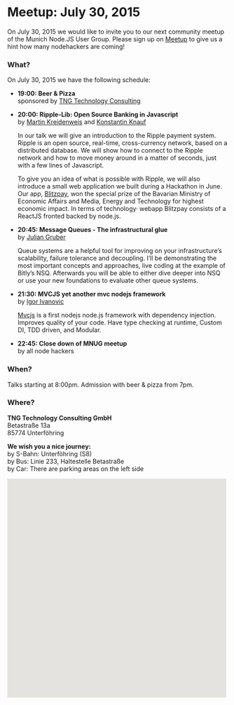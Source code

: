 # Meetup: July 30, 2015

On July 30, 2015 we would like to invite you to our next community meetup of the Munich Node.JS User Group. 
Please sign up on [Meetup](http://www.meetup.com/Munich-Node-js-User-Group/events/224164267/) to give us a hint how many nodehackers are coming!

### What?

On July 30, 2015 we have the following schedule:


*   **19:00: Beer & Pizza**  
    sponsored by [TNG Technology Consulting](http://www.tngtech.com)
    
*   **20:00: Ripple-Lib: Open Source Banking in Javascript**  
    by [Martin Kreidenweis](/speakers.html#martink) and [Konstantin Knauf](/speakers.html#konstantink)
  
    In our talk we will give an introduction to the Ripple payment system. Ripple
    is an open source, real-time, cross-currency network, based on a
    distributed database. We will show how to connect to the Ripple network and
    how to move money around in a matter of seconds, just with a few lines of Javascript.

    To give you an idea of what is possible with Ripple, we will also introduce a
    small web application we built during a Hackathon in June. Our app,
    [Blitzpay](http://www.blitzpay.biz), won the special prize of the Bavarian
    Ministry of Economic Affairs and Media, Energy and Technology for highest
    economic impact. In terms of technology· webapp Blitzpay consists of
    a ReactJS fronted backed by node.js.
  
*   **20:45: Message Queues - The infrastructural glue**  
    by [Julian Gruber](/speakers.html#juliang)
   
    Queue systems are a helpful tool for improving on your infrastructure’s
    scalability, failure tolerance and decoupling. I’ll be demonstrating the
    most important concepts and approaches, live coding at the example of
    Bitly’s NSQ. Afterwards you will be able to either dive deeper into NSQ or
    use your new foundations to evaluate other queue systems.
   
*   **21:30: MVCJS yet another mvc nodejs framework**  
    by [Igor Ivanovic](/speakers.html#igori)
   
    [Mvcjs](http://www.igorivanovic.info/mvcjs) is a first nodejs node.js
    framework with dependency injection. Improves quality of your code. Have
    type checking at runtime, Custom DI, TDD driven, and Modular.
   
*   **22:45: Close down of MNUG meetup**  
    by all node hackers
  
### When?
 
Talks starting at 8:00pm. Admission with beer & pizza from 7pm.
 
### Where?

**TNG Technology Consulting GmbH**   
Betastraße 13a  
85774 Unterföhring  

**We wish you a nice journey:**  
by S-Bahn: Unterföhring (S8)  
by Bus: Linie 233, Haltestelle Betastraße  
by Car: There are parking areas on the left side

<div id="map" class="map" style="width: 500px; height:500px; position: relative; background-color: rgb(229, 227, 223);">
</div>
<script type="text/javascript">drawMap();</script>
